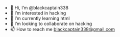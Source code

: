 - 👋 Hi, I’m @blackcaptain338
- 👀 I’m interested in hacking
- 🌱 I’m currently learning html
- 💞️ I’m looking to collaborate on hacking
- 📫 How to reach me blackcaptain338@gmail.com

<!---
blackcaptain338/blackcaptain338 is a ✨ special ✨ repository because its `README.md` (this file) appears on your GitHub profile.
You can click the Preview link to take a look at your changes.
--->
